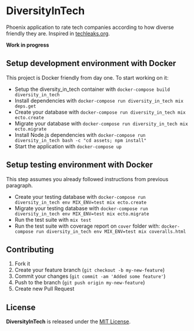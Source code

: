 # DiversityInTech

Phoenix application to rate tech companies according to how diverse friendly they are. Inspired in [techleaks.org](https://www.techleaks.org/).

**Work in progress**

## Setup development environment with Docker

This project is Docker friendly from day one. To start working on it:

* Setup the diversity_in_tech container with `docker-compose build diversity_in_tech`
* Install dependencies with `docker-compose run diversity_in_tech mix deps.get`
* Create your database with `docker-compose run diversity_in_tech mix ecto.create`
* Migrate your database with `docker-compose run diversity_in_tech mix ecto.migrate`
* Install Node.js dependencies with `docker-compose run diversity_in_tech bash -c "cd assets; npm install"`
* Start the application with `docker-compose up`

## Setup testing environment with Docker

This step assumes you already followed instructions from previous paragraph.

* Create your testing database with `docker-compose run diversity_in_tech env MIX_ENV=test mix ecto.create`
* Migrate your testing database with `docker-compose run diversity_in_tech env MIX_ENV=test mix ecto.migrate`
* Run the test suite with `mix test`
* Run the test suite with coverage report on `cover` folder with: `docker-compose run diversity_in_tech env MIX_ENV=test mix coveralls.html`

## Contributing

1. Fork it
2. Create your feature branch (`git checkout -b my-new-feature`)
3. Commit your changes (`git commit -am 'Added some feature'`)
4. Push to the branch (`git push origin my-new-feature`)
5. Create new Pull Request

## License

**DiversityInTech** is released under the [MIT License](http://www.opensource.org/licenses/MIT).
